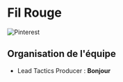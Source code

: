 # Fil Rouge
![Pinterest](https://i.imgur.com/S7hvUQQ.png "Fil Rouge")
## Organisation de l'équipe
- Lead Tactics Producer : **Bonjour**
